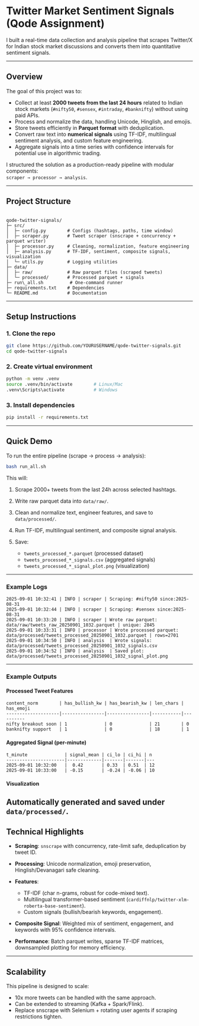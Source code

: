 # Twitter Market Sentiment Signals (Qode Assignment)
I built a real-time data collection and analysis pipeline that scrapes Twitter/X for Indian stock market discussions and converts them into quantitative sentiment signals.

---

## Overview

The goal of this project was to:
- Collect at least **2000 tweets from the last 24 hours** related to Indian stock markets (`#nifty50`, `#sensex`, `#intraday`, `#banknifty`) without using paid APIs.
- Process and normalize the data, handling Unicode, Hinglish, and emojis.
- Store tweets efficiently in **Parquet format** with deduplication.
- Convert raw text into **numerical signals** using TF-IDF, multilingual sentiment analysis, and custom feature engineering.
- Aggregate signals into a time series with confidence intervals for potential use in algorithmic trading.

I structured the solution as a production-ready pipeline with modular components:  
`scraper → processor → analysis`.

---

## Project Structure

```

qode-twitter-signals/
├─ src/
│  ├─ config.py        # Configs (hashtags, paths, time window)
│  ├─ scraper.py       # Tweet scraper (snscrape + concurrency + parquet writer)
│  ├─ processor.py     # Cleaning, normalization, feature engineering
│  ├─ analysis.py      # TF-IDF, sentiment, composite signals, visualization
│  └─ utils.py         # Logging utilities
├─ data/
│  ├─ raw/             # Raw parquet files (scraped tweets)
│  └─ processed/       # Processed parquet + signals
├─ run\_all.sh          # One-command runner
├─ requirements.txt    # Dependencies
└─ README.md           # Documentation

````

---

## Setup Instructions

### 1. Clone the repo
```bash
git clone https://github.com/YOURUSERNAME/qode-twitter-signals.git
cd qode-twitter-signals
````

### 2. Create virtual environment

```bash
python -m venv .venv
source .venv/bin/activate        # Linux/Mac
.venv\Scripts\activate           # Windows
```

### 3. Install dependencies

```bash
pip install -r requirements.txt
```

---

## Quick Demo

To run the entire pipeline (scrape → process → analysis):

```bash
bash run_all.sh
```

This will:

1. Scrape 2000+ tweets from the last 24h across selected hashtags.
2. Write raw parquet data into `data/raw/`.
3. Clean and normalize text, engineer features, and save to `data/processed/`.
4. Run TF-IDF, multilingual sentiment, and composite signal analysis.
5. Save:

   * `tweets_processed_*.parquet` (processed dataset)
   * `tweets_processed_*_signals.csv` (aggregated signals)
   * `tweets_processed_*_signal_plot.png` (visualization)

---

### Example Logs

```
2025-09-01 10:32:41 | INFO | scraper | Scraping: #nifty50 since:2025-08-31
2025-09-01 10:32:44 | INFO | scraper | Scraping: #sensex since:2025-08-31
2025-09-01 10:33:20 | INFO | scraper | Wrote raw parquet: data/raw/tweets_raw_20250901_1032.parquet | unique: 2845
2025-09-01 10:33:31 | INFO | processor | Wrote processed parquet: data/processed/tweets_processed_20250901_1032.parquet | rows=2701
2025-09-01 10:34:50 | INFO | analysis  | Wrote signals: data/processed/tweets_processed_20250901_1032_signals.csv
2025-09-01 10:34:52 | INFO | analysis  | Saved plot: data/processed/tweets_processed_20250901_1032_signal_plot.png
```

---

### Example Outputs

#### Processed Tweet Features

```
content_norm        | has_bullish_kw | has_bearish_kw | len_chars | has_emoji
--------------------|----------------|----------------|-----------|----------
nifty breakout soon | 1              | 0              | 21        | 0
banknifty support   | 1              | 0              | 18        | 1
```

#### Aggregated Signal (per-minute)

```
t_minute              | signal_mean | ci_lo | ci_hi | n
----------------------|-------------|-------|-------|---
2025-09-01 10:32:00   |  0.42       | 0.33  | 0.51  | 12
2025-09-01 10:33:00   | -0.15       | -0.24 | -0.06 | 10
```

#### Visualization

Automatically generated and saved under `data/processed/`.
---

## Technical Highlights

* **Scraping**: `snscrape` with concurrency, rate-limit safe, deduplication by tweet ID.
* **Processing**: Unicode normalization, emoji preservation, Hinglish/Devanagari safe cleaning.
* **Features**:

  * TF-IDF (char n-grams, robust for code-mixed text).
  * Multilingual transformer-based sentiment (`cardiffnlp/twitter-xlm-roberta-base-sentiment`).
  * Custom signals (bullish/bearish keywords, engagement).
* **Composite Signal**: Weighted mix of sentiment, engagement, and keywords with 95% confidence intervals.
* **Performance**: Batch parquet writes, sparse TF-IDF matrices, downsampled plotting for memory efficiency.

---

## Scalability

This pipeline is designed to scale:

* 10x more tweets can be handled with the same approach.
* Can be extended to streaming (Kafka + Spark/Flink).
* Replace snscrape with Selenium + rotating user agents if scraping restrictions tighten.
